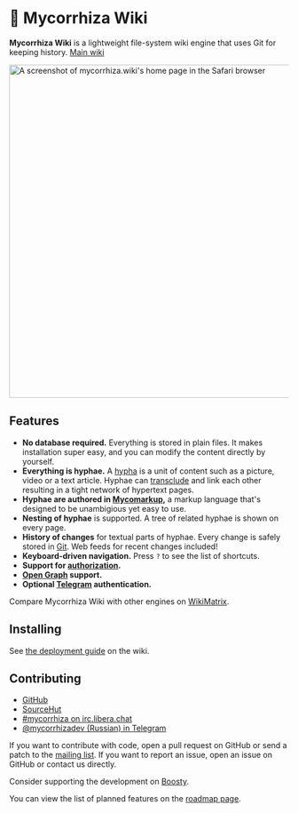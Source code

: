 # 🍄 Mycorrhiza Wiki

**Mycorrhiza Wiki** is a lightweight file-system wiki engine that uses Git for keeping history. [Main wiki](https://mycorrhiza.wiki)

<img src="https://mycorrhiza.wiki/binary/release/1.8/screenshot" alt="A screenshot of mycorrhiza.wiki's home page in the Safari browser" width="600">


## Features

* **No database required.** Everything is stored in plain files. It makes installation super easy, and you can modify the content directly by yourself.
* **Everything is hyphae.** A [hypha] is a unit of content such as a picture, video or a text article. Hyphae can [transclude][transclusion] and link each other resulting in a tight network of hypertext pages.
* **Hyphae are authored in [Mycomarkup],** a markup language that's designed to be unambigious yet easy to use.
* **Nesting of hyphae** is supported. A tree of related hyphae is shown on every page.
* **History of changes** for textual parts of hyphae. Every change is safely stored in [Git]. Web feeds for recent changes included!
* **Keyboard-driven navigation.** Press `?` to see the list of shortcuts.
* **Support for [authorization].**
* **[Open Graph] support.**
* **Optional [Telegram] authentication.**

[hypha]: https://mycorrhiza.wiki/hypha/feature/hypha
[transclusion]: https://mycorrhiza.wiki/hypha/feature/transclusion
[authorization]: https://mycorrhiza.wiki/hypha/feature/authorization
[Mycomarkup]: https://mycorrhiza.wiki/help/en/mycomarkup
[Git]: https://mycorrhiza.wiki/hypha/integration/git
[Open Graph]: https://mycorrhiza.wiki/hypha/standard/opengraph
[Telegram]: https://mycorrhiza.wiki/help/en/telegram

Compare Mycorrhiza Wiki with other engines on [WikiMatrix](https://www.wikimatrix.org/show/mycorrhiza).


## Installing

See [the deployment guide](https://mycorrhiza.wiki/hypha/guide/deployment) on the wiki.


## Contributing

* [GitHub](https://github.com/bouncepaw/mycorrhiza)
* [SourceHut](https://sr.ht/~bouncepaw/mycorrhiza)
* [#mycorrhiza on irc.libera.chat](irc://irc.libera.chat/#mycorrhiza)
* [@mycorrhizadev (Russian) in Telegram](https://t.me/mycorrhizadev)

If you want to contribute with code, open a pull request on GitHub or send a
patch to the [mailing list]. If you want to report an issue, open an issue on
GitHub or contact us directly.

Consider supporting the development on [Boosty](https://boosty.to/bouncepaw).

You can view the list of planned features on the [roadmap page].

[mailing list]: https://lists.sr.ht/~bouncepaw/mycorrhiza-devel
[roadmap page]: https://mycorrhiza.wiki/hypha/release/roadmap
